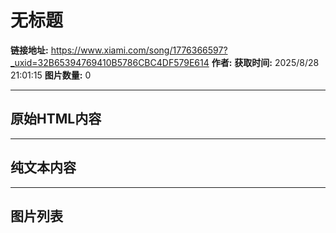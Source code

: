 # 无标题

**链接地址:** https://www.xiami.com/song/1776366597?_uxid=32B65394769410B5786CBC4DF579E614
**作者:** 
**获取时间:** 2025/8/28 21:01:15
**图片数量:** 0

---

## 原始HTML内容



---

## 纯文本内容



---

## 图片列表



